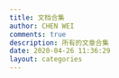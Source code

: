 ```yaml
---
title: 文档合集
author: CHEN WEI
comments: true
description: 所有的文章合集
date: 2020-04-26 11:36:29
layout: categories
---
```


